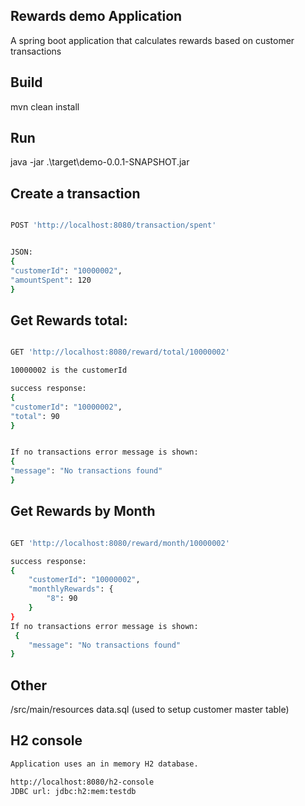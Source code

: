 ## Rewards demo Application
A spring boot application that calculates rewards based on customer transactions

## Build

mvn clean install

## Run

java -jar .\target\demo-0.0.1-SNAPSHOT.jar

## Create a transaction
```bash

POST 'http://localhost:8080/transaction/spent' 


JSON:
{
"customerId": "10000002",
"amountSpent": 120
}

```
## Get Rewards total:
```bash

GET 'http://localhost:8080/reward/total/10000002'

10000002 is the customerId

success response:
{
"customerId": "10000002",
"total": 90
}


If no transactions error message is shown:
{
"message": "No transactions found"
}
```

## Get Rewards by Month
```bash

GET 'http://localhost:8080/reward/month/10000002' 

success response:
{
    "customerId": "10000002",
    "monthlyRewards": {
        "8": 90
    }
}
If no transactions error message is shown:
 {
    "message": "No transactions found"
}
```

## Other
/src/main/resources
data.sql   (used to setup customer master table)

## H2 console
```bash
Application uses an in memory H2 database.

http://localhost:8080/h2-console
JDBC url: jdbc:h2:mem:testdb
```